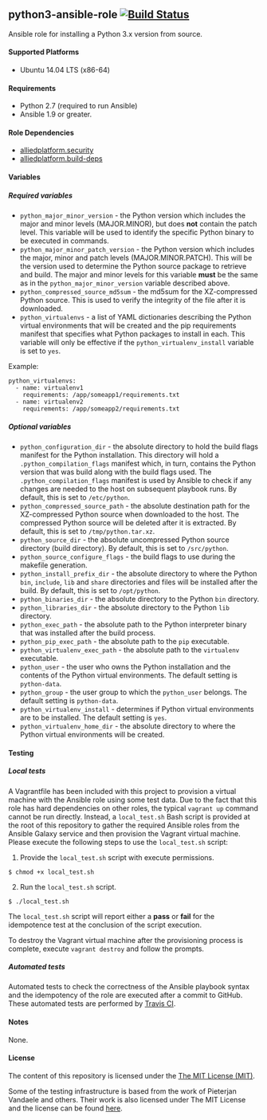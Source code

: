 ## python3-ansible-role [![Build Status](https://travis-ci.org/alliedplatform/python3-ansible-role.png)](https://travis-ci.org/alliedplatform/python3-ansible-role)

Ansible role for installing a Python 3.x version from source.

#### Supported Platforms

- Ubuntu 14.04 LTS (x86-64)

#### Requirements

- Python 2.7 (required to run Ansible)
- Ansible 1.9 or greater.

#### Role Dependencies

- [alliedplatform.security](https://github.com/alliedplatform/security-ansible-role)
- [alliedplatform.build-deps](https://github.com/alliedplatform/build-deps-ansible-role)

#### Variables

##### Required variables

- `python_major_minor_version` - the Python version which includes the major and minor levels (MAJOR.MINOR), but does **not** contain the patch level. This variable will be used to identify the specific Python binary to be executed in commands.
- `python_major_minor_patch_version` - the Python version which includes the major, minor and patch levels (MAJOR.MINOR.PATCH). This will be the version used to determine the Python source package to retrieve and build. The major and minor levels for this variable **must** be the same as in the `python_major_minor_version` variable described above.
- `python_compressed_source_md5sum` - the md5sum for the XZ-compressed Python source. This is used to verify the integrity of the file after it is downloaded.
- `python_virtualenvs` - a list of YAML dictionaries describing the Python virtual environments that will be created and the pip requirements manifest that specifies what Python packages to install in each. This variable will only be effective if the `python_virtualenv_install` variable is set to `yes`.

Example:

```
python_virtualenvs:
  - name: virtualenv1
    requirements: /app/someapp1/requirements.txt
  - name: virtualenv2
    requirements: /app/someapp2/requirements.txt
```

##### Optional variables

- `python_configuration_dir` - the absolute directory to hold the build flags manifest for the Python installation. This directory will hold a `.python_compilation_flags` manifest which, in turn, contains the Python version that was build along with the build flags used. The `.python_compilation_flags` manifest is used by Ansible to check if any changes are needed to the host on subsequent playbook runs. By default, this is set to `/etc/python`.
- `python_compressed_source_path` - the absolute destination path for the XZ-compressed Python source when downloaded to the host. The compressed Python source will be deleted after it is extracted. By default, this is set to `/tmp/python.tar.xz`.
- `python_source_dir` - the absolute uncompressed Python source directory (build directory). By default, this is set to `/src/python`.
- `python_source_configure_flags` - the build flags to use during the makefile generation.
- `python_install_prefix_dir` - the absolute directory to where the Python `bin`, `include`, `lib` and `share` directories and files will be installed after the build. By default, this is set to `/opt/python`.
- `python_binaries_dir` - the absolute directory to the Python `bin` directory.
- `python_libraries_dir` - the absolute directory to the Python `lib` directory.
- `python_exec_path` - the absolute path to the Python interpreter binary that was installed after the build process.
- `python_pip_exec_path` - the absolute path to the `pip` executable.
- `python_virtualenv_exec_path` - the absolute path to the `virtualenv` executable.
- `python_user` - the user who owns the Python installation and the contents of the Python virtual environments. The default setting is `python-data`.
- `python_group` - the user group to which the `python_user` belongs. The default setting is `python-data`.
- `python_virtualenv_install` - determines if Python virtual environments are to be installed. The default setting is `yes`.
- `python_virtualenv_home_dir` - the absolute directory to where the Python virtual environments will be created.

#### Testing

##### Local tests

A Vagrantfile has been included with this project to provision a virtual machine with the Ansible role using some test data. Due to the fact that this role has hard dependencies on other roles, the typical `vagrant up` command cannot be run directly. Instead, a `local_test.sh` Bash script is provided at the root of this repository to gather the required Ansible roles from the Ansible Galaxy service and then provision the Vagrant virtual machine. Please execute the following steps to use the `local_test.sh` script:

1. Provide the `local_test.sh` script with execute permissions.

```
$ chmod +x local_test.sh
```

2. Run the `local_test.sh` script.

```
$ ./local_test.sh
```

The `local_test.sh` script will report either a **pass** or **fail** for the
idempotence test at the conclusion of the script execution.

To destroy the Vagrant virtual machine after the provisioning process is complete, execute `vagrant destroy` and follow the prompts.

##### Automated tests

Automated tests to check the correctness of the Ansible playbook syntax and the idempotency of the role are executed after a commit to GitHub. These automated tests are performed by [Travis CI](https://travis-ci.org/).

#### Notes

None.

#### License

The content of this repository is licensed under the [The MIT License (MIT)](http://opensource.org/licenses/MIT).

Some of the testing infrastructure is based from the work of Pieterjan Vandaele and others. Their work is also licensed under The MIT License and the license can be found [here](https://github.com/ANXS/python/blob/master/LICENSE).
